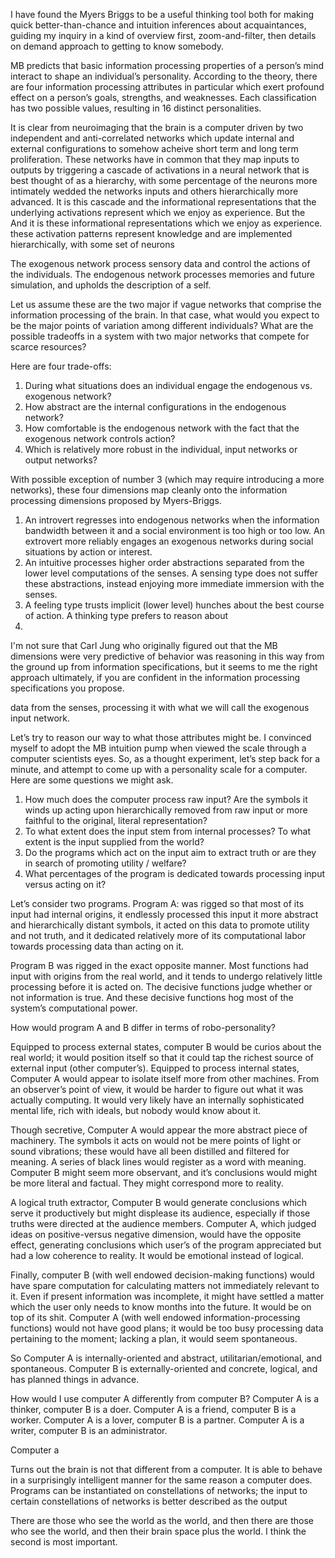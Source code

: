 
I have found the Myers Briggs to be a useful thinking tool both for making quick better-than-chance and intuition inferences about acquaintances, guiding my inquiry in a kind of overview first, zoom-and-filter, then details on demand approach to getting to know somebody. 

MB predicts that basic information processing properties of a person’s mind interact to shape an individual’s personality. According to the theory, there are four information processing attributes in particular which exert profound effect on a person’s goals, strengths, and weaknesses. Each classification has two possible values, resulting in 16 distinct personalities.

It is clear from neuroimaging that the brain is a computer driven by two independent and anti-correlated networks which update internal and external configurations to somehow acheive short term and long term proliferation. These networks have in common that they map inputs to outputs by triggering a cascade of activations in a neural network that is best thought of as a hierarchy, with some percentage of the neurons more intimately wedded the networks inputs and others hierarchically more advanced. It is this cascade and the informational representations that the underlying activations represent which we enjoy as experience. 
But the  
And it is these informational representations which we enjoy as experience.
 these activation patterns represent knowledge and are implemented hierarchically, with some set of neurons   

  The exogenous network process sensory data and control the actions of the individuals. The endogenous network processes memories and future simulation, and upholds the description of a self. 

Let us assume these are the two major if vague networks that comprise the information processing of the brain. In that case, what would you expect to be the major points of variation among different individuals? What are the possible tradeoffs in a system with two major networks that compete for scarce resources? 

Here are four trade-offs:
1. During what situations does an individual engage the endogenous vs. exogenous network? 
2. How abstract are the internal configurations in the endogenous network?
3. How comfortable is the endogenous network with the fact that the exogenous network controls action? 
4. Which is relatively more robust in the individual, input networks or output networks? 

With possible exception of number 3 (which may require introducing a more networks), these four dimensions map cleanly onto the information processing dimensions proposed by Myers-Briggs. 

1. An introvert regresses into endogenous networks when the information bandwidth between it and a social environment is too high or too low. An extrovert more reliably engages an exogenous networks during social situations by action or interest. 
2. An intuitive processes higher order abstractions separated from the lower level computations of the senses. A sensing type does not suffer these abstractions, instead enjoying more immediate immersion with the senses.
3. A feeling type trusts implicit (lower level) hunches about the best course of action. A thinking type prefers to reason about 
4. 

I'm not sure that Carl Jung who originally figured out that the MB dimensions were very predictive of behavior was reasoning in this way from the ground up from information specifications, but it seems to me the right approach ultimately, if you are confident in the information processing specifications you propose.

 data from the senses, processing it with what we will call the exogenous input network. 



Let’s try to reason our way to what those attributes might be. I convinced myself to adopt the MB intuition pump when viewed the scale through a computer scientists eyes. So, as a thought experiment, let’s step back for a minute, and attempt to come up with a personality scale for a computer. Here are some questions we might ask.
1. How much does the computer process raw input? Are the symbols it winds up acting upon hierarchically removed from raw input or more faithful to the original, literal representation?
2. To what extent does the input stem from internal processes? To what extent is the input supplied from the world?
3. Do the programs which act on the input aim to extract truth or are they in search of promoting utility / welfare? 
4. What percentages of the program is dedicated towards processing input versus acting on it?

Let’s consider two programs. Program A: was rigged so that most of its input had internal origins,  it endlessly processed this input it more abstract and hierarchically distant symbols, it acted on this data to promote utility and not truth, and it dedicated relatively more of its computational labor towards processing data than acting  on it.

Program B was rigged in the exact opposite manner. Most functions had input with origins from the real world, and it tends to undergo relatively little processing before it is acted on. The decisive functions judge whether or not information is true. And these decisive functions hog most of the system’s computational power. 

How would program A and B differ in terms of robo-personality? 
 
Equipped to process external states, computer B would be curios about the real world; it would position itself so that it could tap the richest source of external input (other computer’s). Equipped to process internal states, Computer A would appear to isolate itself more from other machines. From an observer’s point of view, it would be harder to figure out what it was actually computing. It would very likely have an internally sophisticated mental life, rich with ideals, but nobody would know about it. 

Though secretive, Computer A would appear the more abstract piece of machinery. The symbols it acts on would not be mere points of light or sound vibrations; these would have all been distilled and filtered for meaning. A series of black lines would register as a word with meaning. Computer B might seem more observant, and it’s conclusions would might be more literal and factual. They might correspond more to reality. 

A logical truth extractor, Computer B would generate conclusions which serve it productively but might displease its audience, especially if those truths were directed at the audience members. Computer A, which judged ideas on positive-versus negative dimension, would have the opposite effect, generating conclusions which user’s of the program appreciated but had a low coherence to reality. It would be emotional instead of logical.

Finally, computer B (with well endowed decision-making functions) would have spare computation for calculating matters not immediately relevant to it. Even if present information was incomplete, it  might have settled a matter which the user only needs to know months into the future. It would be on top of its shit. Computer A (with well endowed information-processing functions) would not have good plans; it would be too busy processing data pertaining to the moment; lacking a plan, it would seem spontaneous.

So Computer A is internally-oriented and abstract, utilitarian/emotional, and spontaneous.
Computer B is externally-oriented and concrete, logical, and has planned things in advance.

How would I use computer A differently from computer B?
Computer A is a thinker, computer B is a doer.
Computer A is a friend, computer B is a worker.
Computer A is a lover, computer B is a partner. 
Computer A is a writer, computer B is an administrator. 

Computer a 



Turns out the brain is not that different from a computer. It is able to behave in a surprisingly intelligent manner for the same reason a computer does. Programs can be instantiated on constellations of networks; the input to certain constellations of networks is better described as the output 

There are those who see the world as the world, and then there are those who see the world, and then their brain space plus the world. I think the second is most important. 